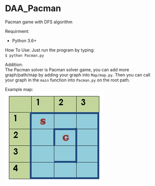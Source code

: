 # DAA_Pacman
Pacman game with DFS algorithm

Requirment:
- Python 3.6+

How To Use:
Just run the program by typing:  
`$ python Pacman.py`

Addition:  
The Pacman solver is Pacman solver game, you can add more graph/path/map by adding your graph into `Map/map.py`. Then you can call your graph in the `main` function into `Pacman.py` on the root path.
 
Example map:  
![sample simple](/img/simple.png)